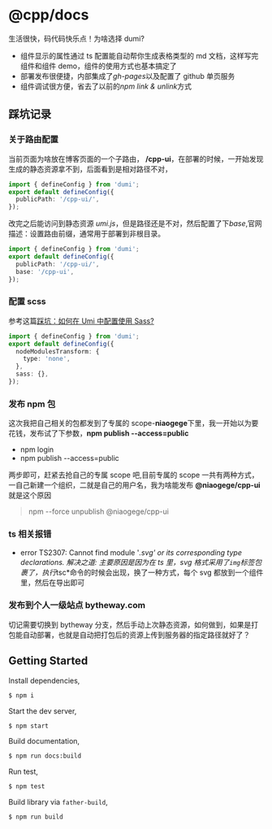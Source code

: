# @cpp/docs

生活很快，码代码快乐点！为啥选择 dumi?

- 组件显示的属性通过 ts 配置能自动帮你生成表格类型的 md 文档，这样写完组件和组件 demo，组件的使用方式也基本搞定了
- 部署发布很便捷，内部集成了*gh-pages*以及配置了 github 单页服务
- 组件调试很方便，省去了以前的*npm link & unlink*方式

## 踩坑记录

### 关于路由配置

当前页面为啥放在博客页面的一个子路由， **/cpp-ui**，在部署的时候，一开始发现生成的静态资源拿不到，后面看到是相对路径不对，

```ts
import { defineConfig } from 'dumi';
export default defineConfig({
  publicPath: '/cpp-ui/',
});
```

改完之后能访问到静态资源 _umi.js_，但是路径还是不对，然后配置了下*base*,官网描述：设置路由前缀，通常用于部署到非根目录。

```ts
import { defineConfig } from 'dumi';
export default defineConfig({
  publicPath: '/cpp-ui/',
  base: '/cpp-ui',
});
```

### 配置 scss

参考这篇[踩坑：如何在 Umi 中配置使用 Sass?](https://www.yuque.com/cherishtheyouth/kw0nhk/oudd6p)

```ts
import { defineConfig } from 'dumi';
export default defineConfig({
  nodeModulesTransform: {
    type: 'none',
  },
  sass: {},
});
```

### 发布 npm 包

这次我把自己相关的包都发到了专属的 scope-**niaogege**下里，我一开始以为要花钱，发布试了下参数，**npm publish --access=public**

- npm login
- npm publish --access=public

两步即可，赶紧去抢自己的专属 scope 吧,目前专属的 scope 一共有两种方式，一自己新建一个组织，二就是自己的用户名，我为啥能发布 **@niaogege/cpp-ui** 就是这个原因

> npm --force unpublish @niaogege/cpp-ui

### ts 相关报错

- error TS2307: Cannot find module '*.svg' or its corresponding type declarations. 解决之道: 主要原因是因为在 ts 里，svg 格式采用了<code>img</code>标签包裹了，执行*tsc\*命令的时候会出现，换了一种方式，每个 svg 都放到一个组件里，然后在导出即可

### 发布到个人一级站点 bytheway.com

切记需要切换到 bytheway 分支，然后手动上次静态资源，如何做到，如果是打包能自动部署，也就是自动把打包后的资源上传到服务器的指定路径就好了？

## Getting Started

Install dependencies,

```bash
$ npm i
```

Start the dev server,

```bash
$ npm start
```

Build documentation,

```bash
$ npm run docs:build
```

Run test,

```bash
$ npm test
```

Build library via `father-build`,

```bash
$ npm run build
```
